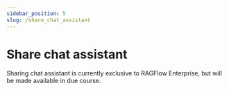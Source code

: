 ```yaml
---
sidebar_position: 5
slug: /share_chat_assistant
---
```


# Share chat assistant

Sharing chat assistant is currently exclusive to RAGFlow Enterprise, but will be made available in due course.
